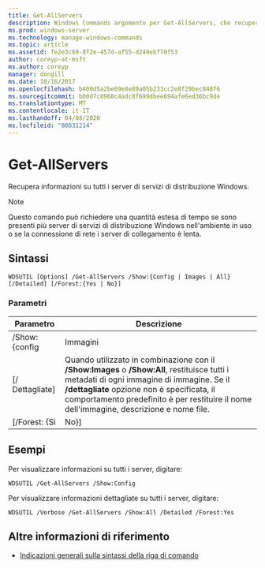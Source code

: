 ```yaml
---
title: Get-AllServers
description: Windows Commands argomento per Get-AllServers, che recupera informazioni su tutti i server di servizi di distribuzione Windows.
ms.prod: windows-server
ms.technology: manage-windows-commands
ms.topic: article
ms.assetid: fe2e3c69-8f2e-457d-af55-d249ebf70f53
author: coreyp-at-msft
ms.author: coreyp
manager: dongill
ms.date: 10/16/2017
ms.openlocfilehash: b400d5a2be69e8e89a05b233cc2e8f29bec848f6
ms.sourcegitcommit: b00d7c8968c4adc8f699dbee694afe6ed36bc9de
ms.translationtype: MT
ms.contentlocale: it-IT
ms.lasthandoff: 04/08/2020
ms.locfileid: "80831214"
---
```

# <a name="get-allservers"></a>Get-AllServers

Recupera informazioni su tutti i server di servizi di distribuzione Windows.

> [!NOTE]
> Questo comando può richiedere una quantità estesa di tempo se sono presenti più server di servizi di distribuzione Windows nell'ambiente in uso o se la connessione di rete i server di collegamento è lenta.

## <a name="syntax"></a>Sintassi

```
WDSUTIL [Options] /Get-AllServers /Show:{Config | Images | All} [/Detailed] [/Forest:{Yes | No}]
```

### <a name="parameters"></a>Parametri

|   Parametro   |                                                                                                                 Descrizione                                                                                                                  |
|---------------|----------------------------------------------------------------------------------------------------------------------------------------------------------------------------------------------------------------------------------------------|
| /Show: {config |                                                                                                                    Immagini                                                                                                                    |
|  [/ Dettagliate]  | Quando utilizzato in combinazione con il **/Show:Images** o **/Show:All**, restituisce tutti i metadati di ogni immagine di immagine. Se il **/dettagliate** opzione non è specificata, il comportamento predefinito è per restituire il nome dell'immagine, descrizione e nome file. |
| [/Forest: {Sì |                                                                                                                     No}]                                                                                                                     |

## <a name="examples"></a><a name=BKMK_examples></a>Esempi

Per visualizzare informazioni su tutti i server, digitare:
```
WDSUTIL /Get-AllServers /Show:Config
```
Per visualizzare informazioni dettagliate su tutti i server, digitare:
```
WDSUTIL /Verbose /Get-AllServers /Show:All /Detailed /Forest:Yes
```

## <a name="additional-references"></a>Altre informazioni di riferimento

- [Indicazioni generali sulla sintassi della riga di comando](command-line-syntax-key.md)